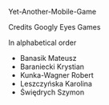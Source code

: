 Yet-Another-Mobile-Game

Credits
Googly Eyes Games

In alphabetical order
* Banasik Mateusz
* Baraniecki Krystian
* Kunka-Wagner Robert 
* Leszczyńska Karolina
* Świędrych Szymon
